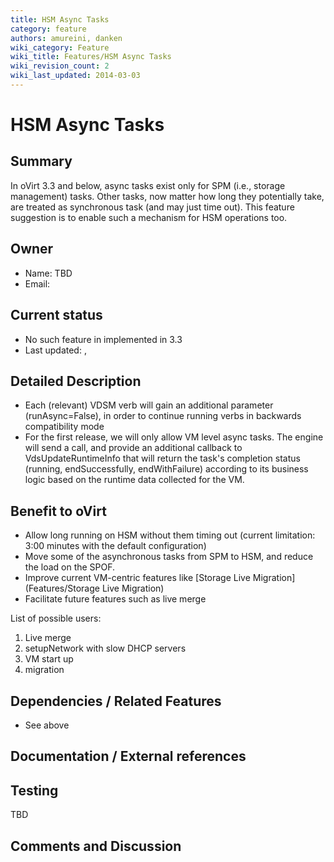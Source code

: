```yaml
---
title: HSM Async Tasks
category: feature
authors: amureini, danken
wiki_category: Feature
wiki_title: Features/HSM Async Tasks
wiki_revision_count: 2
wiki_last_updated: 2014-03-03
---
```


# HSM Async Tasks

## Summary

In oVirt 3.3 and below, async tasks exist only for SPM (i.e., storage management) tasks. Other tasks, now matter how long they potentially take, are treated as synchronous task (and may just time out). This feature suggestion is to enable such a mechanism for HSM operations too.

## Owner

*   Name: TBD
*   Email:

## Current status

*   No such feature in implemented in 3.3
*   Last updated: ,

## Detailed Description

*   Each (relevant) VDSM verb will gain an additional parameter (runAsync=False), in order to continue running verbs in backwards compatibility mode
*   For the first release, we will only allow VM level async tasks. The engine will send a call, and provide an additional callback to VdsUpdateRuntimeInfo that will return the task's completion status (running, endSuccessfully, endWithFailure) according to its business logic based on the runtime data collected for the VM.

## Benefit to oVirt

*   Allow long running on HSM without them timing out (current limitation: 3:00 minutes with the default configuration)
*   Move some of the asynchronous tasks from SPM to HSM, and reduce the load on the SPOF.
*   Improve current VM-centric features like [Storage Live Migration](Features/Storage Live Migration)
*   Facilitate future features such as live merge

List of possible users:

1.  Live merge
2.  setupNetwork with slow DHCP servers
3.  VM start up
4.  migration

## Dependencies / Related Features

*   See above

## Documentation / External references

## Testing

TBD

## Comments and Discussion


